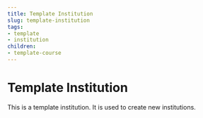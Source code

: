 ```yaml
---
title: Template Institution
slug: template-institution
tags:
- template
- institution
children:
- template-course
---
```


# Template Institution

This is a template institution. It is used to create new institutions.